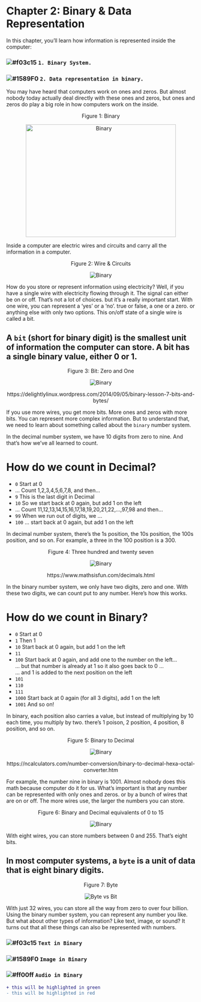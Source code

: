 # Chapter 2: Binary & Data Representation

In this chapter, you’ll learn how information is represented inside the computer:

### ![#f03c15](https://placehold.it/15/f03c15/000000?text=+) `1. Binary System.`

### ![#1589F0](https://placehold.it/15/1589F0/000000?text=+) `2. Data representation in binary.`

You may have heard that computers work on ones and zeros. But almost nobody today actually deal directly with these ones and zeros, but ones and zeros do play a big role in how computers work on the inside.

<p align="center">
   Figure 1: Binary
</p>

<p align="center">
  <img height="300" width="400" src="https://github.com/XinYangSAU/CSCI1101-Intro-to-Computing/blob/master/Images/binary.jpg" alt="Binary"/>
</p>

Inside a computer are electric wires and circuits and carry all the information in a computer. 

<p align="center">
   Figure 2: Wire & Circuits
</p>

<p align="center">
  <img src="https://github.com/XinYangSAU/CSCI1101-Intro-to-Computing/blob/master/Images/wc.png" alt="Binary"/>
</p>

How do you store or represent information using electricity? Well, if you have a single wire with electricity flowing through
it. The signal can either be on or off. That’s not a lot of choices. but it’s a really important start. With one wire, you can
represent a ‘yes’ or a ‘no’. true or false, a one or a zero. or anything else with only two options. This on/off state of a
single wire is called a bit. 

## A `bit` (short for binary digit) is the smallest unit of information the computer can store. A bit has a single binary value, either 0 or 1.

<p align="center">
   Figure 3: Bit: Zero and One
</p>

<p align="center">
  <img src="https://github.com/XinYangSAU/CSCI1101-Intro-to-Computing/blob/master/Images/b2.png" alt="Binary"/>
</p>

<p align="center">
   https://delightlylinux.wordpress.com/2014/09/05/binary-lesson-7-bits-and-bytes/
</p>

If you use more wires, you get more bits. More ones and zeros with more bits. You can represent more complex information. But
to understand that, we need to learn about something called about the `binary` number system.

In the decimal number system, we have 10 digits from zero to nine. And that’s how we’ve all learned to count. 

# How do we count in Decimal?

* `0`   Start at 0
* ...	  Count 1,2,3,4,5,6,7,8, and then...
* `9`	  This is the last digit in Decimal
* `10`  So we start back at 0 again, but add 1 on the left
* ...	  Count 11,12,13,14,15,16,17,18,19,20,21,22,...,97,98 and then...
* `99`  When we run out of digits, we ...
* `100` ... start back at 0 again, but add 1 on the left

In decimal number system, there’s the 1s position, the 10s position, the 100s position, and so on. For example, a three in the
100 position is a 300.

<p align="center">
   Figure 4: Three hundred and twenty seven
</p>

<p align="center">
  <img src="https://github.com/XinYangSAU/CSCI1101-Intro-to-Computing/blob/master/Images/327.png" alt="Binary"/>
</p>

<p align="center">
   https://www.mathsisfun.com/decimals.html
</p>

In the binary number system, we only have two digits, zero and one. With these two digits, we can count put to any number.
Here’s how this works.

# How do we count in Binary?
	 	 
* `0`   Start at 0
* `1`	  Then 1
* `10`  Start back at 0 again, but add 1 on the left
* `11`	 	 
* `100` Start back at 0 again, and add one to the number on the left... <br/>
        ... but that number is already at 1 so it also goes back to 0 ... <br/>	
        ... and 1 is added to the next position on the left <br/>
* `101`	 	 
* `110`	 	 
* `111`	 	 
* `1000` Start back at 0 again (for all 3 digits), add 1 on the left
* `1001`	And so on!

In binary, each position also carries a value, but instead of multiplying by 10 each time, you multiply by two. there’s 1
poison, 2 position, 4 position, 8 position, and so on.

<p align="center">
   Figure 5: Binary to Decimal
</p>

<p align="center">
  <img src="https://github.com/XinYangSAU/CSCI1101-Intro-to-Computing/blob/master/Images/b2d.png" alt="Binary"/>
</p>

<p align="center">
https://ncalculators.com/number-conversion/binary-to-decimal-hexa-octal-converter.htm
</p>

For example, the number nine in binary is 1001. Almost nobody does this math because computer do it for us. What’s important
is that any number can be represented with only ones and zeros. or by a bunch of wires that are on or off. The more wires use,
the larger the numbers you can store.

<p align="center">
   Figure 6: Binary and Decimal equivalents of 0 to 15
</p>

<p align="center">
  <img src="https://github.com/XinYangSAU/CSCI1101-Intro-to-Computing/blob/master/Images/bd.png" alt="Binary"/>
</p>

With eight wires, you can store numbers between 0 and 255. That’s eight bits. 

## In most computer systems, a `byte` is a unit of data that is eight binary digits.

<p align="center">
   Figure 7: Byte
</p>

<p align="center">
  <img src="https://github.com/XinYangSAU/CSCI1101-Intro-to-Computing/blob/master/Images/bit.jpg" alt="Byte vs Bit"/>
</p>

With just 32 wires, you can store all the way from zero to over four billion. Using the binary number system, you can 
represent any number you like. But what about other types of information? Like text, image, or sound? It turns out that all 
these things can also be represented with numbers.

### ![#f03c15](https://placehold.it/15/f03c15/000000?text=+) `Text in Binary` 
### ![#1589F0](https://placehold.it/15/1589F0/000000?text=+) `Image in Binary`
### ![#ff00ff](https://placehold.it/15/ff00ff/000000?text=+) `Audio in Binary`

```diff
+ this will be highlighted in green
- this will be highlighted in red
```

